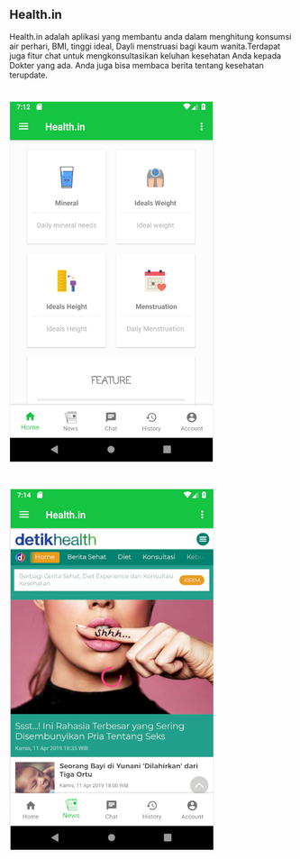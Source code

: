 ## Health.in

Health.in adalah aplikasi yang membantu anda dalam menghitung konsumsi air perhari, BMI, tinggi ideal, Dayli menstruasi bagi kaum wanita.Terdapat juga fitur chat untuk mengkonsultasikan keluhan kesehatan Anda kepada Dokter yang ada. Anda juga bisa membaca berita tentang kesehatan terupdate.

# ![alt text](https://github.com/SMKCoding2019/RidhoJhulang/blob/master/picture/HomeView.PNG)
# ![alt text](https://github.com/SMKCoding2019/RidhoJhulang/blob/master/picture/WebView.PNG)
